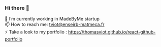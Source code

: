 ### Hi there 👋
🔭 I’m currently working in MadeByMe startup <br />
📫 How to reach me: tviot@enseirb-matmeca.fr <br />
⚡ Take a look to my portfolio : https://thomasviot.github.io/react-github-portfolio

<!--
**thomasViot/thomasViot** is a ✨ _special_ ✨ repository because its `README.md` (this file) appears on your GitHub profile.

Here are some ideas to get you started:

- 🔭 I’m currently working on ...
- 🌱 I’m currently learning ...
- 👯 I’m looking to collaborate on ...
- 🤔 I’m looking for help with ...
- 💬 Ask me about ...
- 📫 How to reach me: ...
- 😄 Pronouns: ...
- ⚡ Fun fact: ...
-->
